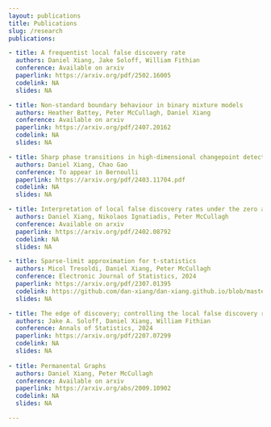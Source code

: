 ```yaml
---
layout: publications
title: Publications
slug: /research
publications:

- title: A frequentist local false discovery rate
  authors: Daniel Xiang, Jake Soloff, William Fithian
  conference: Available on arxiv
  paperlink: https://arxiv.org/pdf/2502.16005
  codelink: NA
  slides: NA

- title: Non-standard boundary behaviour in binary mixture models
  authors: Heather Battey, Peter McCullagh, Daniel Xiang
  conference: Available on arxiv
  paperlink: https://arxiv.org/pdf/2407.20162
  codelink: NA
  slides: NA

- title: Sharp phase transitions in high-dimensional changepoint detection
  authors: Daniel Xiang, Chao Gao
  conference: To appear in Bernoulli
  paperlink: https://arxiv.org/pdf/2403.11704.pdf
  codelink: NA
  slides: NA

- title: Interpretation of local false discovery rates under the zero assumption
  authors: Daniel Xiang, Nikolaos Ignatiadis, Peter McCullagh
  conference: Available on arxiv
  paperlink: https://arxiv.org/pdf/2402.08792
  codelink: NA
  slides: NA

- title: Sparse-limit approximation for t-statistics
  authors: Micol Tresoldi, Daniel Xiang, Peter McCullagh
  conference: Electronic Journal of Statistics, 2024
  paperlink: https://arxiv.org/pdf/2307.01395
  codelink: https://github.com/dan-xiang/dan-xiang.github.io/blob/master/sparse-limit-t-statistics.R
  slides: NA

- title: The edge of discovery; controlling the local false discovery rate at the margin.
  authors: Jake A. Soloff, Daniel Xiang, William Fithian
  conference: Annals of Statistics, 2024
  paperlink: https://arxiv.org/pdf/2207.07299
  codelink: NA
  slides: NA
  
- title: Permanental Graphs
  authors: Daniel Xiang, Peter McCullagh
  conference: Available on arxiv
  paperlink: https://arxiv.org/abs/2009.10902
  codelink: NA
  slides: NA

---
```

